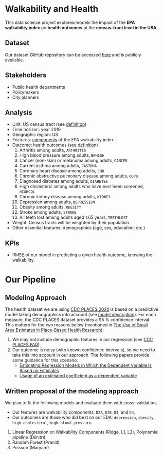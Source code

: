 # Walkability and Health
This data science project explores/models the impact of the **EPA walkability index** on **health outcomes** at the **census-tract level in the USA**.

## Dataset
Our dataset GitHub repository can be accessed [here](https://github.com/Erdos-Projects/fall-2025-walkability-and-health/tree/main/data) and is publicly available.

## Stakeholders
- Public health departments
- Policymakers
- City planners

## Analysis
- Unit: US census tract (see [definition](https://www.census.gov/programs-surveys/geography/about/glossary.html#par_textimage_13))
- Time horizon: year 2019
- Geographic region: US
- Features: [components](https://www.epa.gov/sites/default/files/2021-06/documents/national_walkability_index_methodology_and_user_guide_june2021.pdf) of the EPA walkability index
- Outcome: health outcomes (see [definition](https://data.cdc.gov/500-Cities-Places/PLACES-Census-Tract-Data-GIS-Friendly-Format-2021-/mb5y-ytti/about_data))
    1. Arthritis among adults, `ARTHRITIS`
    2. High blood pressure among adults, `BPHIGH`
    3. Cancer (non-skin) or melanoma among adults, `CANCER`
    4. Current asthma among adults, `CASTHMA`
    5. Coronary heart disease among adults, `CHD`
    6. Chronic obstructive pulmonary disease among adults, `COPD`
    7. Diagnosed diabetes among adults, `DIABETES`
    8. High cholesterol among adults who have ever been screened, `HIGHCOL`
    9. Chronic kidney disease among adults, `KIDNEY`
    10. Depression among adults, `DEPRESSION` 
    11. Obesity among adults, `OBESITY`
    12. Stroke among adults, `STROKE`
    13. All teeth lost among adults aged ≥65 years, `TEETHLOST`
- Weight: Census tracts will be weighted by their population
- Other essential features: demographics (age, sex, education, etc.)

## KPIs
- RMSE of our model in predicting a given health outcome, knowing the walkability.

# Our Pipeline

## Modeling Approach
The health dataset we are using [CDC PLACES 2020](https://data.cdc.gov/500-Cities-Places/PLACES-Census-Tract-Data-GIS-Friendly-Format-2020-/ib3w-k9rq/about_data) is based on a predictive model taking demographics into account (see [model description](https://www.cdc.gov/places/methodology/index.html#:~:text=PLACES%20methodology,census%20tract%2C%20and%20ZCTA%20levels.)). For each measure, the CDC PLACES dataset provides a 95 % confidence interval. This matters for the two reasons below (mentioned in [The Use of Small Area Estimates in Place-Based Health Research](https://pmc.ncbi.nlm.nih.gov/articles/PMC7204458/)):
1. We may not include demographic features in our regression (see [CDC PLACES FAQ](https://www.cdc.gov/places/faqs/using-data/index.html?utm_source=chatgpt.com)),
2. Our outcome is noisy (with known confidence intervals), so we need to take this into account in our approach. The following papers provide some guidance for this scenario:
    - [Estimating Regression Models in Which the Dependent Variable Is Based on Estimates](https://www.jstor.org/stable/pdf/25791822.pdf?casa_token=N0BnCWKeyXEAAAAA:zpUTCEulSLZaUusXK78zRF6oIMlStssy-Q8E0MgtPalPAsdhX10pAM3BlexT-Dgp9ZuE3HSiKWeZGZNoF_d4tcJ_tTp8Q57ZVxYtY0znSW3Ewu38Xod2zA)
    - [Usage of an estimated coefficient as a dependent variable](https://www.sciencedirect.com/science/article/pii/S0165176512001231)
  
## Written proposal of the modeling approach

We plan to fit the following models and evaluate them with cross-validation.

- Our features are walkability components: `D2A`, `D2B`, `D3`, and `D4`,
- Our outcomes are those who did best on our EDA: `depression`, `obesity`, `high cholesterol`, `high blood pressure`.

1. Linear Regression on Walkability Components (Ridge, L1, L2), Polynomial pipeline (Dimitri)
2. Random Forest (Praniti)
3. Poisson (Maryam)


